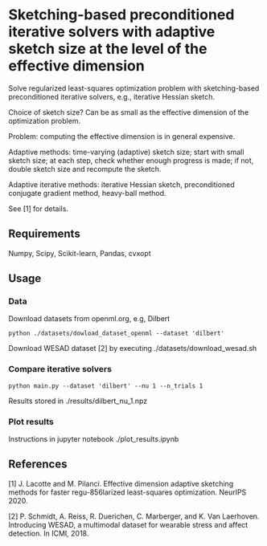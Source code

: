 # Sketching-based preconditioned iterative solvers with adaptive sketch size at the level of the effective dimension

Solve regularized least-squares optimization problem with sketching-based preconditioned iterative solvers, e.g., iterative Hessian sketch.

Choice of sketch size? Can be as small as the effective dimension of the optimization problem.

Problem: computing the effective dimension is in general expensive.

Adaptive methods: time-varying (adaptive) sketch size; start with small sketch size; at each step, check whether enough progress is made; if not, double sketch size and recompute the sketch.

Adaptive iterative methods: iterative Hessian sketch, preconditioned conjugate gradient method, heavy-ball method.

See [1] for details.

## Requirements

Numpy, Scipy, Scikit-learn, Pandas, cvxopt

## Usage

### Data

Download datasets from openml.org, e.g, Dilbert
```
python ./datasets/dowload_dataset_openml --dataset 'dilbert'
```
Download WESAD dataset [2] by executing ./datasets/download_wesad.sh

### Compare iterative solvers
```
python main.py --dataset 'dilbert' --nu 1 --n_trials 1
```
Results stored in ./results/dilbert_nu_1.npz

### Plot results
Instructions in jupyter notebook ./plot_results.ipynb

## References
[1] J. Lacotte and M. Pilanci. Effective dimension adaptive sketching methods for faster regu-856larized least-squares optimization. NeurIPS 2020.

[2] P. Schmidt, A. Reiss, R. Duerichen, C. Marberger, and K. Van Laerhoven. Introducing WESAD, a multimodal dataset for wearable stress and affect detection. In ICMI, 2018.
